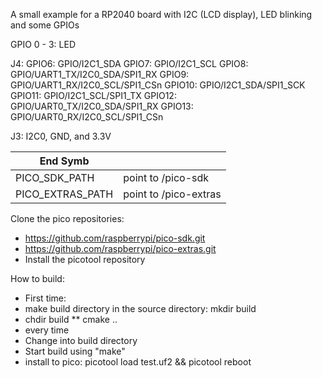 A small example for a RP2040 board with I2C (LCD display), LED blinking and some GPIOs

GPIO 0 - 3: LED

J4: 
GPIO6: GPIO/I2C1_SDA
GPIO7: GPIO/I2C1_SCL
GPIO8: GPIO/UART1_TX/I2C0_SDA/SPI1_RX
GPIO9: GPIO/UART1_RX/I2C0_SCL/SPI1_CSn
GPIO10: GPIO/I2C1_SDA/SPI1_SCK
GPIO11: GPIO/I2C1_SCL/SPI1_TX
GPIO12: GPIO/UART0_TX/I2C0_SDA/SPI1_RX
GPIO13: GPIO/UART0_RX/I2C0_SCL/SPI1_CSn

J3:
I2C0, GND, and 3.3V

| End Symb |  |
| --- | --- |
| PICO_SDK_PATH | point to <path>/pico-sdk |
| PICO_EXTRAS_PATH | point to <path>/pico-extras |

Clone the pico repositories:
* https://github.com/raspberrypi/pico-sdk.git
* https://github.com/raspberrypi/pico-extras.git
* Install the picotool repository

How to build:
* First time:
 * make build directory in the source directory: mkdir build
 * chdir build
** cmake ..
* every time
 * Change into build directory
 * Start build using "make"
 * install to pico: picotool load test.uf2 && picotool reboot
